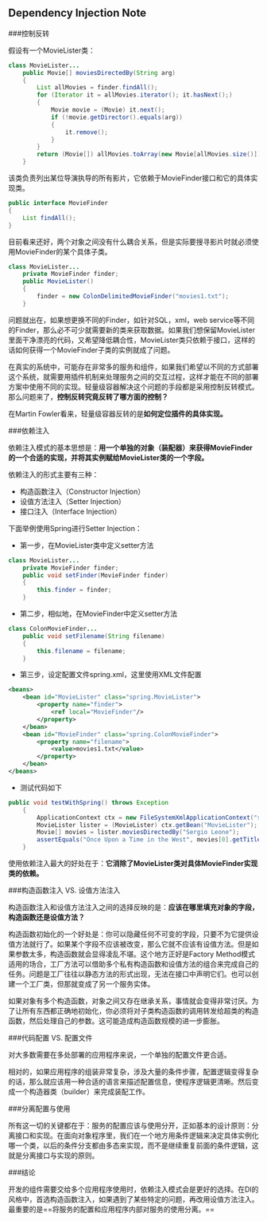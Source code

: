 ## Dependency Injection Note
###控制反转

假设有一个MovieLister类：

~~~java
class MovieLister...
    public Movie[] moviesDirectedBy(String arg)
    {
        List allMovies = finder.findAll();
        for (Iterator it = allMovies.iterator(); it.hasNext();)
        {
            Movie movie = (Movie) it.next();
            if (!movie.getDirector().equals(arg))
            {
                it.remove();
            }
        }
        return (Movie[]) allMovies.toArray(new Movie[allMovies.size()]);
    }
~~~
该类负责列出某位导演执导的所有影片，它依赖于MovieFinder接口和它的具体实现类。

~~~java
public interface MovieFinder
{
    List findAll();
}
~~~
目前看来还好，两个对象之间没有什么耦合关系，但是实际要搜寻影片时就必须使用MovieFinder的某个具体子类。

~~~java
class MovieLister...
    private MovieFinder finder;
    public MovieLister()
    {
        finder = new ColonDelimitedMovieFinder("movies1.txt");
    }
~~~
问题就出在，如果想更换不同的Finder，如针对SQL，xml，web service等不同的Finder，那么必不可少就需要新的类来获取数据。如果我们想保留MovieLister里面干净漂亮的代码，又希望降低耦合性，MovieLister类只依赖于接口，这样的话如何获得一个MovieFinder子类的实例就成了问题。

在真实的系统中，可能存在非常多的服务和组件，如果我们希望以不同的方式部署这个系统，就需要用插件机制来处理服务之间的交互过程，这样才能在不同的部署方案中使用不同的实现。轻量级容器解决这个问题的手段都是采用控制反转模式。那么问题来了，**控制反转究竟反转了哪方面的控制？**

在Martin Fowler看来，轻量级容器反转的是**如何定位插件的具体实现。**


###依赖注入

依赖注入模式的基本思想是：**用一个单独的对象（装配器）来获得MovieFinder的一个合适的实现，并将其实例赋给MovieLister类的一个字段。**

依赖注入的形式主要有三种：

* 构造函数注入（Constructor Injection）
* 设值方法注入（Setter Injection）
* 接口注入（Interface Injection）

下面举例使用Spring进行Setter Injection：

* 第一步，在MovieLister类中定义setter方法

~~~java
class MovieLister...
    private MovieFinder finder;
    public void setFinder(MovieFinder finder)
    {
        this.finder = finder;
    }
~~~

* 第二步，相似地，在MovieFinder中定义setter方法

~~~java
class ColonMovieFinder...
    public void setFilename(String filename)
    {
        this.filename = filename;
    }
~~~

* 第三步，设定配置文件spring.xml，这里使用XML文件配置

~~~xml
<beans>
    <bean id="MovieLister" class="spring.MovieLister">
        <property name="finder">
            <ref local="MovieFinder"/>
        </property>
    </bean>
    <bean id="MovieFinder" class="spring.ColonMovieFinder">
        <property name="filename">
            <value>movies1.txt</value>
        </property>
    </bean>
</beans>
~~~

* 测试代码如下

~~~java
public void testWithSpring() throws Exception
    {
        ApplicationContext ctx = new FileSystemXmlApplicationContext("spring.xml");
        MovieLister lister = (MovieLister) ctx.getBean("MovieLister");
        Movie[] movies = lister.moviesDirectedBy("Sergio Leone");
        assertEquals("Once Upon a Time in the West", movies[0].getTitle());
    }
~~~
使用依赖注入最大的好处在于：**它消除了MovieLister类对具体MovieFinder实现类的依赖。**

###构造函数注入 VS. 设值方法注入

构造函数注入和设值方法注入之间的选择反映的是：**应该在哪里填充对象的字段，构造函数还是设值方法？**

构造函数初始化的一个好处是：你可以隐藏任何不可变的字段，只要不为它提供设值方法就行了。如果某个字段不应该被改变，那么它就不应该有设值方法。但是如果参数太多，构造函数就会显得凌乱不堪。这个地方正好是Factory Method模式适用的场合，工厂方法可以借助多个私有构造函数和设值方法的组合来完成自己的任务。问题是工厂往往以静态方法的形式出现，无法在接口中声明它们。也可以创建一个工厂类，但那就变成了另一个服务实体。

如果对象有多个构造函数，对象之间又存在继承关系，事情就会变得非常讨厌。为了让所有东西都正确地初始化，你必须将对子类构造函数的调用转发给超类的构造函数，然后处理自己的参数。这可能造成构造函数规模的进一步膨胀。

###代码配置 VS. 配置文件

对大多数需要在多处部署的应用程序来说，一个单独的配置文件更合适。

相对的，如果应用程序的组装非常复杂，涉及大量的条件步骤，配置逻辑变得复杂的话，那么就应该用一种合适的语言来描述配置信息，使程序逻辑更清晰。然后变成一个构造器类（builder）来完成装配工作。

###分离配置与使用

所有这一切的关键都在于：服务的配置应该与使用分开，正如基本的设计原则：分离接口和实现。在面向对象程序里，我们在一个地方用条件逻辑来决定具体实例化哪一个类，以后的条件分支都由多态来实现，而不是继续重复前面的条件逻辑，这就是分离接口与实现的原则。

###结论

开发的组件需要交给多个应用程序使用时，依赖注入模式会是更好的选择。在DI的风格中，首选构造函数注入，如果遇到了某些特定的问题，再改用设值方法注入。最重要的是==将服务的配置和应用程序内部对服务的使用分离。==